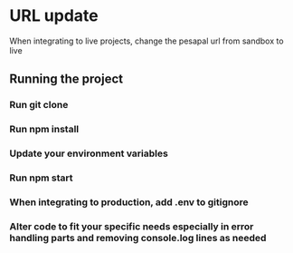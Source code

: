 # URL update
When integrating to live projects, change the pesapal url from sandbox to live

## Running the project
### Run git clone
### Run npm install
### Update your environment variables
### Run npm start
### When integrating to production, add .env to gitignore
### Alter code to fit your specific needs especially in error handling parts and removing console.log lines as needed